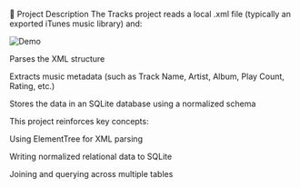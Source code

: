 📁 Project Description
The Tracks project reads a local .xml file (typically an exported iTunes music library) and:

![Demo](https://i.pinimg.com/originals/3e/fe/1c/3efe1cb845954233246f60d5d8395dd0.gif)

Parses the XML structure

Extracts music metadata (such as Track Name, Artist, Album, Play Count, Rating, etc.)

Stores the data in an SQLite database using a normalized schema

This project reinforces key concepts:

Using ElementTree for XML parsing

Writing normalized relational data to SQLite

Joining and querying across multiple tables
